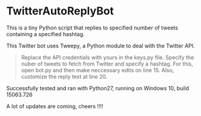 # TwitterAutoReplyBot
This is a tiny Python script that replies to specified number of tweets containing a specified hashtag.

This Twitter bot uses Tweepy, a Python module to deal with the Twitter API.

 > Replace the API credentials with yours in the keys.py file.
 > Specify the nuber of tweets to fetch from Twitter and specify a hashtag. For this, open bot.py and then make neccessary edits on line    15. Also, customize the reply text at line 20.
 
 Successfully tested and ran with Python27, running on Windows 10, build 15063.726
 
 A lot of updates are coming, cheers !!!!
